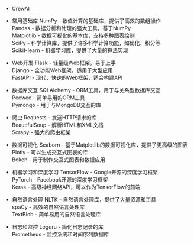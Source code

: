* CrewAI

* 常用基础库
NumPy - 数值计算的基础库，提供了高效的数组操作  
Pandas - 数据分析和处理的强大工具，基于NumPy  
Matplotlib - 数据可视化的基本库，支持多种图表绘制  
SciPy - 科学计算库，提供了许多科学计算功能，如优化、积分等  
Scikit-learn - 机器学习库，提供了大量的算法实现  


* Web开发
Flask - 轻量级Web框架，易于上手  
Django - 全功能Web框架，适用于大型应用  
FastAPI - 现代、快速的Web框架，适合构建API  


* 数据库交互
SQLAlchemy - ORM工具，用于与关系型数据库交互  
Peewee - 简单易用的ORM工具  
Pymongo - 用于与MongoDB交互的库  


* 爬虫
Requests - 发送HTTP请求的库  
BeautifulSoup - 解析HTML和XML文档  
Scrapy - 强大的爬虫框架  


* 数据可视化
Seaborn - 基于Matplotlib的数据可视化库，提供了更高级的图表  
Plotly - 可以生成交互式图表的库  
Bokeh - 用于制作交互式图表和数据应用  


* 机器学习和深度学习
TensorFlow - Google开源的深度学习框架  
PyTorch - Facebook开源的深度学习框架  
Keras - 高级神经网络API，可以作为TensorFlow的前端  


* 自然语言处理
NLTK - 自然语言处理库，提供了大量资源和工具  
spaCy - 高效的自然语言处理库  
TextBlob - 简单易用的自然语言处理库  


* 日志和监控
Loguru - 简化日志记录的库  
Prometheus - 监控系统和时间序列数据库  